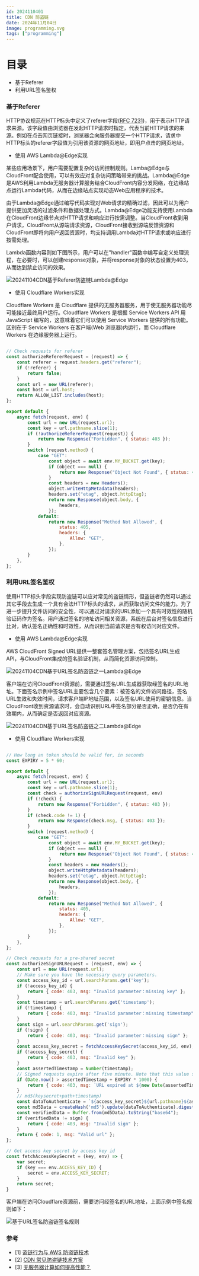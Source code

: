 ```yaml
---
id: 2024110401
title: CDN 防盗链
date: 2024年11月04日
image: programming.svg
tags: ["programming"]
---
```



# 目录

- 基于Referer
- 利用URL签名鉴权


### 基于Referer

HTTP协议规范在HTTP标头中定义了referer字段([RFC 7231](https://datatracker.ietf.org/doc/html/rfc7231))，用于表示HTTP请求来源。该字段值由浏览器在发起HTTP请求时指定，代表当前HTTP请求的来源。例如在点击网页链接时，浏览器会向服务器提交一个HTTP请求，请求中HTTP标头的referer字段值为引用该资源的网页地址，即用户点击的网页地址。


- 使用 AWS Lambda@Edge实现

某些应用场景下，用户需要配置复杂的访问控制规则。Lamba@Edge与CloudFront配合使用，可以有效应对复杂访问策略带来的挑战。Lambda@Edge是AWS利用Lambda无服务器计算服务结合CloudFront内容分发网络，在边缘站点运行Lambda代码，从而在边缘站点实现动态Web应用程序的技术。

由于Lambda@Edge通过编写代码实现对Web请求的精确过滤，因此可以为用户提供更加灵活的过滤条件和数据处理方式。Lambda@Edge功能支持使用Lambda在CloudFront边缘节点对HTTP请求和响应进行按需调整。当CloudFront收到用户请求，CloudFront从源端请求资源，CloudFront接收到源端反馈资源和CloudFront即将向用户返回资源时，均支持调用Lambda对HTTP请求或响应进行按需处理。

Lambda函数内容则如下图所示，用户可以在"handler"函数中编写自定义处理流程，在必要时，可以创建response对象，并将response对象的状态设置为403，从而达到禁止访问的效果。

![20241104CDN基于Referer防盗链Lambda@Edge](/20241104CDN基于Referer防盗链Lambda@Edge.jpg)


- 使用 Cloudflare Workers实现

Cloudflare Workers 是 Cloudflare 提供的无服务器服务，用于使无服务器功能尽可能接近最终用户运行。Cloudflare Workers 是根据 Service Workers API 用JavaScript 编写的，这意味着它们可以使用 Service Workers 提供的所有功能。区别在于 Service Workers 在客户端(Web 浏览器)内运行，而 Cloudflare Workers 在边缘服务器上运行。


```javascript

// Check requests for referer
const authorizeRefererRequest = (request) => {
    const referer = request.headers.get("referer");
    if (!referer) {
        return false;
    }
    const url = new URL(referer);
    const host = url.host;
    return ALLOW_LIST.includes(host);
};

export default {
    async fetch(request, env) {
        const url = new URL(request.url);
        const key = url.pathname.slice(1);
        if (!authorizeRefererRequest(request)) {
            return new Response("Forbidden", { status: 403 });
        }
        switch (request.method) {
            case "GET":
                const object = await env.MY_BUCKET.get(key);
                if (object === null) {
                    return new Response("Object Not Found", { status: 404 });
                }
                const headers = new Headers();
                object.writeHttpMetadata(headers);
                headers.set("etag", object.httpEtag);
                return new Response(object.body, {
                    headers,
                });
            default:
                return new Response("Method Not Allowed", {
                    status: 405,
                    headers: {
                        Allow: "GET",
                    },
                });
        }
    },
};

```


### 利用URL签名鉴权

使用HTTP标头字段实现防盗链可以应对常见的盗链情形，但盗链者仍然可以通过其它手段去生成一个具有合法HTTP标头的请求，从而获取访问文件的能力。为了进一步提升文件访问的安全性，可以通过对请求的URL添加一个具有时效性的随机验证码作为签名。用户通过签名的地址访问相关资源，系统在后台对签名信息进行比对，确认签名正确性和时效性，从而识别当前请求是否有权访问对应文件。

- 使用 AWS Lambda@Edge实现

AWS CloudFront Signed URL提供一整套签名管理方案，包括签名URL生成API，与CloudFront集成的签名验证机制，从而简化资源访问控制。

![20241104CDN基于URL签名防盗链之一Lambda@Edge](/20241104CDN基于URL签名防盗链之一Lambda@Edge.jpg)

客户端在访问CloudFront资源前，需要通过签名URL生成器获取经签名的URL地址。下面签名示例中签名URL主要包含几个要素：被签名的文件访问路径，签名URL生效和失效时间，请求客户端IP地址范围，以及签名URL使用的密钥信息。当CloudFront收到资源请求时，会自动识别URL中签名部分是否正确，是否仍在有效期内，从而确定是否返回对应资源。

![20241104CDN基于URL签名防盗链之二Lambda@Edge](/20241104CDN基于URL签名防盗链之二Lambda@Edge.jpg)


- 使用 Cloudflare Workers实现

```javascript

// How long an token should be valid for, in seconds
const EXPIRY = 5 * 60;

export default {
    async fetch(request, env) {
        const url = new URL(request.url);
        const key = url.pathname.slice(1);
        const check = authorizeSignURLRequest(request, env)
        if (!check) {
            return new Response("Forbidden", { status: 403 });
        }
        if (check.code != 1) {
            return new Response(check.msg, { status: 403 });
        }
        switch (request.method) {
            case "GET":
                const object = await env.MY_BUCKET.get(key);
                if (object === null) {
                    return new Response("Object Not Found", { status: 404 });
                }
                const headers = new Headers();
                object.writeHttpMetadata(headers);
                headers.set("etag", object.httpEtag);
                return new Response(object.body, {
                    headers,
                });
            default:
                return new Response("Method Not Allowed", {
                    status: 405,
                    headers: {
                        Allow: "GET",
                    },
                });
        }
    },
};

// Check requests for a pre-shared secret
const authorizeSignURLRequest = (request, env) => {
    const url = new URL(request.url);
    // Make sure you have the necessary query parameters.
    const access_key_id = url.searchParams.get('key');
    if (!access_key_id) {
        return { code: 403, msg: "Invalid parameter：missing key" };
    }
    const timestamp = url.searchParams.get('timestamp');
    if (!timestamp) {
        return { code: 403, msg: "Invalid parameter：missing timestamp" };
    }
    const sign = url.searchParams.get('sign');
    if (!sign) {
        return { code: 403, msg: "Invalid parameter：missing sign" };
    }
    const access_key_secret = fetchAccessKeySecret(access_key_id, env);
    if (!access_key_secret) {
        return { code: 403, msg: "Invalid key" };
    }
    const assertedTimestamp = Number(timestamp);
    // Signed requests expire after five minute. Note that this value should depend on your specific use case
    if (Date.now() > assertedTimestamp + EXPIRY * 1000) {
        return { code: 403, msg: `URL expired at ${new Date(assertedTimestamp + EXPIRY * 1000)}` };
    }
    // md5(keysecret+path+timestamp)
    const dataToAuthenticate = `${access_key_secret}${url.pathname}${assertedTimestamp}`;
    const md5Data = createHash('md5').update(dataToAuthenticate).digest('hex');
    const verifiedData = Buffer.from(md5Data).toString("base64");
    if (verifiedData != sign) {
        return { code: 403, msg: "Invalid sign" };
    }
    return { code: 1, msg: "Valid url" };
};

// Get access key secret by access key id
const fetchAccessKeySecret = (key, env) => {
    var secret; 
    if (key === env.ACCESS_KEY_ID) {
        secret = env.ACCESS_KEY_SECRET;
    }
    return secret;
}

```

客户端在访问Cloudflare资源前，需要访问经签名的URL地址，上面示例中签名规则如下：

![基于URL签名防盗链签名规则](/20241104CDN基于URL签名防盗链签名规则.png)




### 参考

- [1] [盗链行为与 AWS 防盗链技术](https://aws.amazon.com/cn/blogs/china/hotlinking-behavior-and-aws-anti-hotlinking-technology/)
- [2] [CDN 常见防盗链技术方案](https://steinslab.io/archives/2304)
- [3] [无服务器计算如何提高性能？](https://www.cloudflare.com/zh-cn/learning/serverless/serverless-performance/)